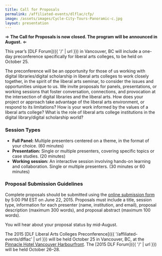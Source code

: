 ```yaml
---
title: Call for Proposals
permalink: /affiliated-events/dlflac/cfp/
image: /assets/images/Cycle-City-Tours-Panoramic-c.jpg
layout: presentation
---
```


⇒ **The Call for Proposals is now closed. The program will be announced in August.** ⇐

This year’s [DLF Forum]({{ '/' | url }}) in Vancouver, BC will include a one-day preconference specifically for liberal arts colleges, to be held on October 25.

The preconference will be an opportunity for those of us working with digital libraries/digital scholarship in liberal arts colleges to work closely together, in the spirit of the liberal arts seminar, to consider the issues and opportunities unique to us. We invite proposals for panels, presentations, or working sessions that foster conversation, connections, and provocation at the intersection of digital libraries and the liberal arts. How does your project or approach take advantage of the liberal arts environment, or respond to its limitations? How is your work informed by the values of a liberal arts college? What is the role of liberal arts college institutions in the digital library/digital scholarship world?

### Session Types

*   **Full Panel:** Multiple presenters centered on a theme, in the format of your choice. (60 minutes)
*   **Presentation:** Single or multiple presenters, covering specific topics or case studies. (20 minutes)
*   **Working session:** An interactive session involving hands-on learning and collaboration. Single or multiple presenters. (30 minutes or 60 minutes)

### Proposal Submission Guidelines

Complete proposals should be submitted using the [online submission form](https://docs.google.com/forms/d/1rn3OuC38aZ4hplvkMMJsQvsLqPd2Dv3wtU1TzMGp4xQ/viewform?c=0&w=1) by 5:00 PM EST on June 22, 2015. Proposals must include a title, session type, information for each presenter (name, institution, and email), proposal description (maximum 300 words), and proposal abstract (maximum 100 words).

You will hear about your proposal status by mid-August.

The 2015 [DLF Liberal Arts Colleges Preconference]({{ '/affiliated-events/dlflac' | url }}) will be held October 25 in Vancouver, BC, at the [Pinnacle Hotel Vancouver Harbourfront](http://www.pinnacleharbourfronthotel.com/). The [2015 DLF Forum]({{ '/' | url }}) will be held October 26–28.